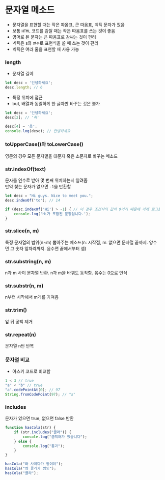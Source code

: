 # 문자열 메소드
- 문자열을 표현할 때는 작은 따옴표, 큰 따옴표, 벡틱 문자가 있음
- 보통 `HTML` 코드를 감쌀 때는 작은 따옴표를 쓰는 것이 좋음
- 영어로 된 문자는 큰 따옴표로 감싸는 것이 편리
- 벡틱은 `$`와 `변수`로 표현식을 쓸 때 쓰는 것이 편리
- 벡틱은 여러 줄을 표현할 때 사용 가능
### length
- 문자열 길이
```javascript
let desc = '안녕하세요';
desc.length; // 6
```
- 특정 위치에 접근
- but, 배열과 동일하게 한 글자만 바꾸는 것은 불가
```javascript
let desc = '안녕하세요';
desc[2]; // '하'

desc[4] = '용';
console.log(desc); // 안녕하세요
```
### toUpperCase()와 toLowerCase()
영문의 경우 모든 문자열을 대문자 혹은 소문자로 바꾸는 메소드

### str.indexOf(text)
문자를 인수로 받아 몇 번째 위치하는지 알려줌\
만약 찾는 문자가 없으면 `-1`을 반환함
```javascript
let desc = "Hi guys. Nice to meet you.";
desc.indexOf('to'); // 14

if (desc.indexOf('Hi') > -1) { // 이 경우 조건식의 값이 0이기 때문에 아래 로그를 출력하지 않음. 따라서 > -1 조건을 더 붙여줘야함
    console.log('Hi가 포함된 문장입니다.');
}
```
### str.slice(n, m)
특정 문자열의 범위(n~m) 뽑아주는 메소드(n: 시작점, m: 없으면 문자열 끝까지. 양수면 그 숫자 앞자리까지. 음수면 끝에서부터 셈)
### str.substring(n, m)
n과 m 사이 문자열 반환. n과 m을 바꿔도 동작함. 음수는 0으로 인식
### str.substr(n, m)
n부터 시작해서 m개를 가져옴
### str.trim()
앞 뒤 공백 제거
### str.repeat(n)
문자열 n번 반복
### 문자열 비교
- 아스키 코드로 비교함
```javascript
1 < 3 // true
"a" < "b" // true
"a".codePointAt(0); // 97
String.fromCodePoint(97); // "a"
```
### includes
문자가 있으면 true, 없으면 false 반환
```javascript
function hasCola(str) {
    if (str.includes("콜라")) {
        console.log("금칙어가 있습니다");
    } else {
        console.log("통과");
    }
}

hasCola("와 사이다가 짱이야");
hasCola("엥 콜라가 짱임");
hasCola("콜라");
```